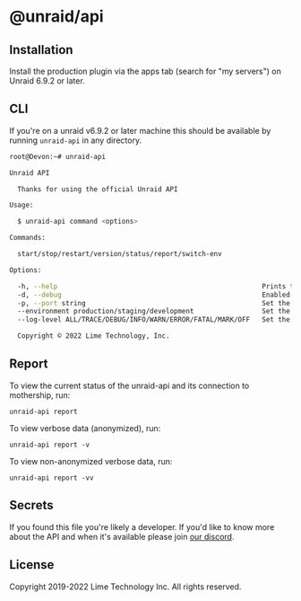 # @unraid/api

## Installation

Install the production plugin via the apps tab (search for "my servers") on Unraid 6.9.2 or later.

## CLI

If you're on a unraid v6.9.2 or later machine this should be available by running `unraid-api` in any directory.

```bash
root@Devon:~# unraid-api

Unraid API

  Thanks for using the official Unraid API 

Usage:

  $ unraid-api command <options> 

Commands:

  start/stop/restart/version/status/report/switch-env

Options:

  -h, --help                                                   Prints this usage guide.     
  -d, --debug                                                  Enabled debug mode.          
  -p, --port string                                            Set the graphql port.        
  --environment production/staging/development                 Set the working environment. 
  --log-level ALL/TRACE/DEBUG/INFO/WARN/ERROR/FATAL/MARK/OFF   Set the log level.           

  Copyright © 2022 Lime Technology, Inc.

```

## Report
To view the current status of the unraid-api and its connection to mothership, run:
```
unraid-api report
```

To view verbose data (anonymized), run:
```
unraid-api report -v
```

To view non-anonymized verbose data, run:
```
unraid-api report -vv
```

## Secrets
If you found this file you're likely a developer. If you'd like to know more about the API and when it's available please join [our discord](https://discord.gg/unraid).

## License
Copyright 2019-2022 Lime Technology Inc. All rights reserved.
